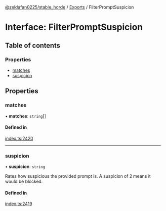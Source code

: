 [@zeldafan0225/stable_horde](../README.md) / [Exports](../modules.md) / FilterPromptSuspicion

# Interface: FilterPromptSuspicion

## Table of contents

### Properties

- [matches](FilterPromptSuspicion.md#matches)
- [suspicion](FilterPromptSuspicion.md#suspicion)

## Properties

### matches

• **matches**: `string`[]

#### Defined in

[index.ts:2420](https://github.com/ZeldaFan0225/stable_horde/blob/4f15ca1/index.ts#L2420)

___

### suspicion

• **suspicion**: `string`

Rates how suspicious the provided prompt is. A suspicion of 2 means it would be blocked.

#### Defined in

[index.ts:2419](https://github.com/ZeldaFan0225/stable_horde/blob/4f15ca1/index.ts#L2419)
